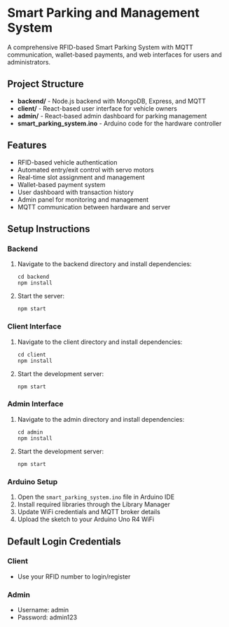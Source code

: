 # Smart Parking and Management System

A comprehensive RFID-based Smart Parking System with MQTT communication, wallet-based payments, and web interfaces for users and administrators.

## Project Structure

- **backend/** - Node.js backend with MongoDB, Express, and MQTT
- **client/** - React-based user interface for vehicle owners
- **admin/** - React-based admin dashboard for parking management
- **smart_parking_system.ino** - Arduino code for the hardware controller

## Features

- RFID-based vehicle authentication
- Automated entry/exit control with servo motors
- Real-time slot assignment and management
- Wallet-based payment system
- User dashboard with transaction history
- Admin panel for monitoring and management
- MQTT communication between hardware and server

## Setup Instructions

### Backend

1. Navigate to the backend directory and install dependencies:
   ```
   cd backend
   npm install
   ```

2. Start the server:
   ```
   npm start
   ```

### Client Interface

1. Navigate to the client directory and install dependencies:
   ```
   cd client
   npm install
   ```

2. Start the development server:
   ```
   npm start
   ```

### Admin Interface

1. Navigate to the admin directory and install dependencies:
   ```
   cd admin
   npm install
   ```

2. Start the development server:
   ```
   npm start
   ```

### Arduino Setup

1. Open the `smart_parking_system.ino` file in Arduino IDE
2. Install required libraries through the Library Manager
3. Update WiFi credentials and MQTT broker details
4. Upload the sketch to your Arduino Uno R4 WiFi

## Default Login Credentials

### Client
- Use your RFID number to login/register

### Admin
- Username: admin
- Password: admin123 